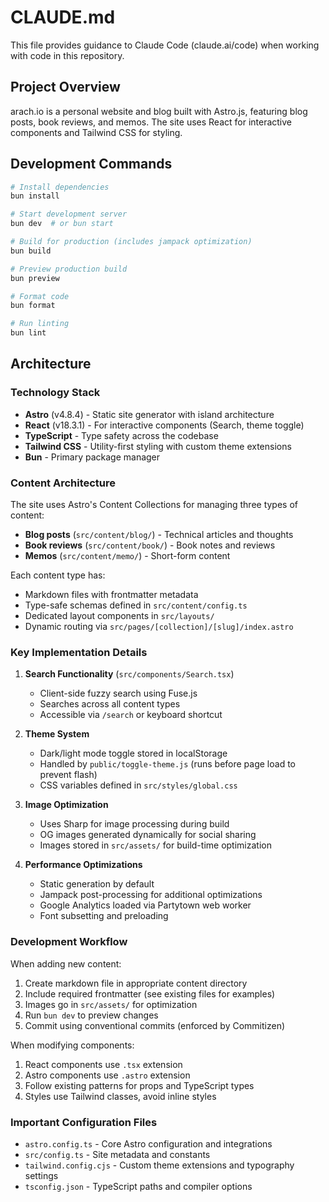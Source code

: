 # CLAUDE.md

This file provides guidance to Claude Code (claude.ai/code) when working with code in this repository.

## Project Overview

arach.io is a personal website and blog built with Astro.js, featuring blog posts, book reviews, and memos. The site uses React for interactive components and Tailwind CSS for styling.

## Development Commands

```bash
# Install dependencies
bun install

# Start development server
bun dev  # or bun start

# Build for production (includes jampack optimization)
bun build

# Preview production build
bun preview

# Format code
bun format

# Run linting
bun lint
```

## Architecture

### Technology Stack
- **Astro** (v4.8.4) - Static site generator with island architecture
- **React** (v18.3.1) - For interactive components (Search, theme toggle)
- **TypeScript** - Type safety across the codebase
- **Tailwind CSS** - Utility-first styling with custom theme extensions
- **Bun** - Primary package manager

### Content Architecture
The site uses Astro's Content Collections for managing three types of content:
- **Blog posts** (`src/content/blog/`) - Technical articles and thoughts
- **Book reviews** (`src/content/book/`) - Book notes and reviews
- **Memos** (`src/content/memo/`) - Short-form content

Each content type has:
- Markdown files with frontmatter metadata
- Type-safe schemas defined in `src/content/config.ts`
- Dedicated layout components in `src/layouts/`
- Dynamic routing via `src/pages/[collection]/[slug]/index.astro`

### Key Implementation Details

1. **Search Functionality** (`src/components/Search.tsx`)
   - Client-side fuzzy search using Fuse.js
   - Searches across all content types
   - Accessible via `/search` or keyboard shortcut

2. **Theme System**
   - Dark/light mode toggle stored in localStorage
   - Handled by `public/toggle-theme.js` (runs before page load to prevent flash)
   - CSS variables defined in `src/styles/global.css`

3. **Image Optimization**
   - Uses Sharp for image processing during build
   - OG images generated dynamically for social sharing
   - Images stored in `src/assets/` for build-time optimization

4. **Performance Optimizations**
   - Static generation by default
   - Jampack post-processing for additional optimizations
   - Google Analytics loaded via Partytown web worker
   - Font subsetting and preloading

### Development Workflow

When adding new content:
1. Create markdown file in appropriate content directory
2. Include required frontmatter (see existing files for examples)
3. Images go in `src/assets/` for optimization
4. Run `bun dev` to preview changes
5. Commit using conventional commits (enforced by Commitizen)

When modifying components:
1. React components use `.tsx` extension
2. Astro components use `.astro` extension
3. Follow existing patterns for props and TypeScript types
4. Styles use Tailwind classes, avoid inline styles

### Important Configuration Files
- `astro.config.ts` - Core Astro configuration and integrations
- `src/config.ts` - Site metadata and constants
- `tailwind.config.cjs` - Custom theme extensions and typography settings
- `tsconfig.json` - TypeScript paths and compiler options